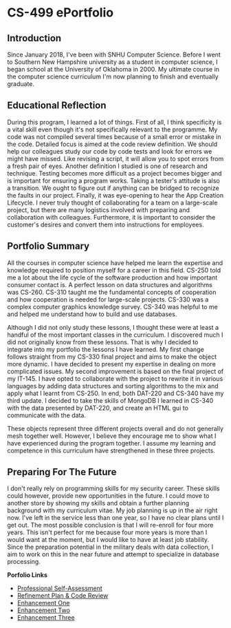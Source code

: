 <h1 id="cs-499-eportfolio">CS-499 ePortfolio</h1>

<h2 id="introduction">Introduction</h2>

<p>Since January 2018, I've been with SNHU Computer Science. Before I went to Southern New Hampshire university as a student in computer science, I began school at the University of Oklahoma in 2000. My ultimate course in the computer science curriculum I'm now planning to finish and eventually graduate.</p>

<h2 id="educational-reflection">Educational Reflection</h2>

<p>During this program, I learned a lot of things. First of all, I think specificity is a vital skill even though it's not specifically relevant to the programme. My code was not compiled several times because of a small error or mistake in the code. Detailed focus is aimed at the code review definition. We should help our colleagues study our code by code tests and look for errors we might have missed. Like revising a script, it will allow you to spot errors from a fresh pair of eyes. Another definition I studied is one of research and technique. Testing becomes more difficult as a project becomes bigger and is important for ensuring a program works. Taking a tester's attitude is also a transition. We ought to figure out if anything can be bridged to recognize the faults in our project. Finally, it was eye-opening to hear the App Creation Lifecycle. I never truly thought of collaborating for a team on a large-scale project, but there are many logistics involved with preparing and collaboration with colleagues. Furthermore, it is important to consider the customer's desires and convert them into instructions for employees.</p>

<h2 id="portfolio-summary">Portfolio Summary</h2>

<p>All the courses in computer science have helped me learn the expertise and knowledge required to position myself for a career in this field. CS-250 told me a lot about the life cycle of the software production and how important consumer contact is. A perfect lesson on data structures and algorithms was CS-260. CS-310 taught me the fundamental concepts of cooperation and how cooperation is needed for large-scale projects. CS-330 was a complex computer graphics knowledge survey. CS-340 was helpful to me and helped me understand how to build and use databases.</p>

<p>Although I did not only study these lessons, I thought these were at least a handful of the most important classes in the curriculum. I discovered much I did not originally know from these lessons. That is why I decided to integrate into my portfolio the lessons I have learned. My first change follows straight from my CS-330 final project and aims to make the object more dynamic. I have decided to present my expertise in dealing on more complicated issues. My second improvement is based on the final project of my IT-145. I have opted to collaborate with the project to rewrite it in various languages by adding data structures and sorting algorithms to the mix and apply what I learnt from CS-250. In end, both DAT-220 and CS-340 have my third update. I decided to take the skills of MongoDB I learned in CS-340 with the data presented by DAT-220, and create an HTML gui to communicate with the data.</p>

<p>These objects represent three different projects overall and do not generally mesh together well. However, I believe they encourage me to show what I have experienced during the program together. I assume my learning and competence in this curriculum have strengthened in these three projects.</p>

<h2 id="preparing-for-the-future">Preparing For The Future</h2>

<p>I don't really rely on programming skills for my security career. These skills could however, provide new opportunities in the future. I could move to another store by showing my skills and obtain a further planning background with my curriculum vitae. My job planning is up in the air right now. I've left in the service less than one year, so I have no clear plans until I get out. The most possible conclusion is that I will re-enroll for four more years. This isn't perfect for me because four more years is more than I would want at the moment, but I would like to have at least job stability. Since the preparation potential in the military deals with data collection, I aim to work on this in the near future and attempt to specialize in database processing.</p>

<p><strong>Porfolio Links</strong><br /></p>
<ul>
  <li><a href="https://briansnhu.github.io/index.html">Professional Self-Assessment</a><br /></li>
  <li><a href="https://briansnhu.github.io/CodeReview.html">Refinement Plan &amp; Code Review</a><br /></li>
  <li><a href="https://briansnhu.github.io/EnhancementOne.html">Enhancement One</a><br /></li>
  <li><a href="https://briansnhu.github.io/EnhancementTwo.html">Enhancement Two</a><br /></li>
  <li><a href="https://briansnhu.github.io/EnhancementThree.html">Enhancement Three</a></li>
</ul>
